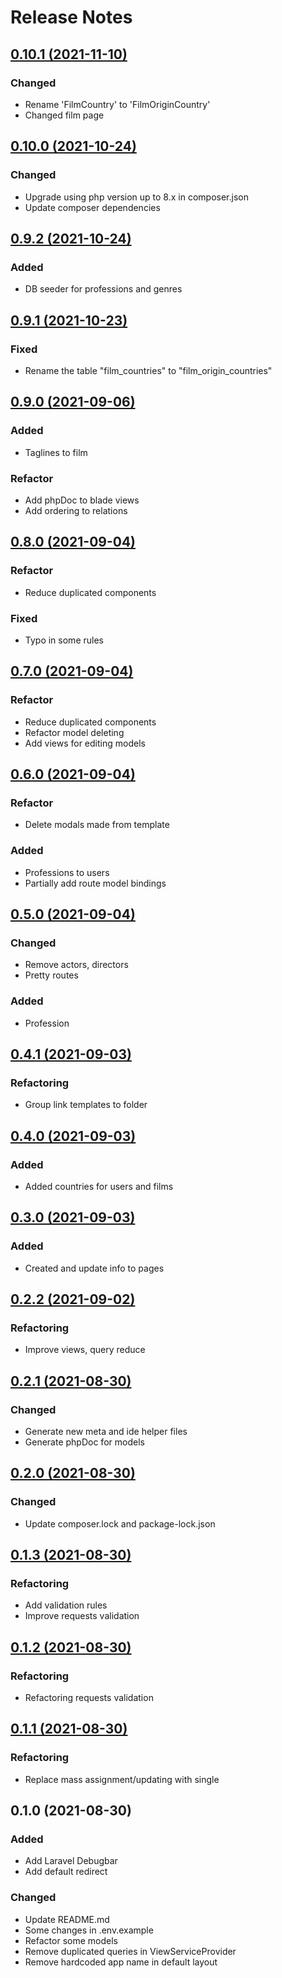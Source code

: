 # Release Notes

## [0.10.1 (2021-11-10)](https://github.com/aidanbek/filmmix/compare/0.10.0...0.10.1)

### Changed
- Rename 'FilmCountry' to 'FilmOriginCountry'
- Changed film page

## [0.10.0 (2021-10-24)](https://github.com/aidanbek/filmmix/compare/0.9.2...0.10.0)

### Changed
- Upgrade using php version up to 8.x in composer.json
- Update composer dependencies

## [0.9.2 (2021-10-24)](https://github.com/aidanbek/filmmix/compare/0.9.1...0.9.2)

### Added
- DB seeder for professions and genres

## [0.9.1 (2021-10-23)](https://github.com/aidanbek/filmmix/compare/0.9.0...0.9.1)

### Fixed
- Rename the table "film_countries" to "film_origin_countries"

## [0.9.0 (2021-09-06)](https://github.com/aidanbek/filmmix/compare/0.8.0...0.9.0)

### Added
- Taglines to film

### Refactor
- Add phpDoc to blade views
- Add ordering to relations

## [0.8.0 (2021-09-04)](https://github.com/aidanbek/filmmix/compare/0.7.0...0.8.0)

### Refactor
- Reduce duplicated components

### Fixed
- Typo in some rules

## [0.7.0 (2021-09-04)](https://github.com/aidanbek/filmmix/compare/0.6.0...0.7.0)

### Refactor
- Reduce duplicated components
- Refactor model deleting
- Add views for editing models

## [0.6.0 (2021-09-04)](https://github.com/aidanbek/filmmix/compare/0.5.0...0.6.0)

### Refactor
- Delete modals made from template 

### Added
- Professions to users
- Partially add route model bindings

## [0.5.0 (2021-09-04)](https://github.com/aidanbek/filmmix/compare/0.4.1...0.5.0)

### Changed
- Remove actors, directors
- Pretty routes

### Added
- Profession

## [0.4.1 (2021-09-03)](https://github.com/aidanbek/filmmix/compare/0.4.0...0.4.1)

### Refactoring
- Group link templates to folder

## [0.4.0 (2021-09-03)](https://github.com/aidanbek/filmmix/compare/0.3.0...0.4.0)

### Added
- Added countries for users and films

## [0.3.0 (2021-09-03)](https://github.com/aidanbek/filmmix/compare/0.2.2...0.3.0)

### Added
- Created and update info to pages

## [0.2.2 (2021-09-02)](https://github.com/aidanbek/filmmix/compare/0.2.1...0.2.2)

### Refactoring
- Improve views, query reduce

## [0.2.1 (2021-08-30)](https://github.com/aidanbek/filmmix/compare/0.2.0...0.2.1)

### Changed
- Generate new meta and ide helper files
- Generate phpDoc for models

## [0.2.0 (2021-08-30)](https://github.com/aidanbek/filmmix/compare/0.1.3...0.2.0)

### Changed
- Update composer.lock and package-lock.json

## [0.1.3 (2021-08-30)](https://github.com/aidanbek/filmmix/compare/0.1.2...0.1.3)

### Refactoring
- Add validation rules
- Improve requests validation

## [0.1.2 (2021-08-30)](https://github.com/aidanbek/filmmix/compare/0.1.1...0.1.2)

### Refactoring
- Refactoring requests validation

## [0.1.1 (2021-08-30)](https://github.com/aidanbek/filmmix/compare/0.1.0...0.1.1)

### Refactoring
- Replace mass assignment/updating with single

## 0.1.0 (2021-08-30)

### Added
- Add Laravel Debugbar
- Add default redirect

### Changed
- Update README.md
- Some changes in .env.example
- Refactor some models
- Remove duplicated queries in ViewServiceProvider
- Remove hardcoded app name in default layout
